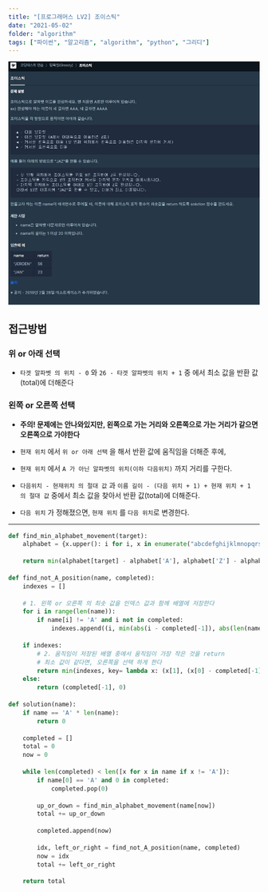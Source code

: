 ```yaml
---
title: "[프로그래머스 LV2] 조이스틱"
date: "2021-05-02"
folder: "algorithm"
tags: ["파이썬", "알고리즘", "algorithm", "python", "그리디"]
---
```


[![문제 설명](./images/joystick.jpg)](https://programmers.co.kr/learn/courses/30/lessons/42860)


## 접근방법

### 위 or 아래 선택
- `타겟 알파벳 의 위치 - 0` 와 `26 - 타겟 알파벳의 위치 + 1` 중 에서 최소 값을 반환 값(total)에 더해준다

### 왼쪽 or 오른쪽 선택 
- **주의! 문제에는 안나와있지만, 왼쪽으로 가는 거리와 오른쪽으로 가는 거리가 같으면 오른쪽으로 가야한다**
- `현재 위치` 에서 `위 or 아래 선택` 을 해서 반환 값에 움직임을 더해준 후에,

- `현재 위치` 에서 `A 가 아닌 알파벳의 위치(이하 다음위치)` 까지 거리를 구한다.

- `다음위치 - 현재위치 의 절대 값` 과 `이름 길이 - (다음 위치 + 1) + 현재 위치 + 1 의 절대 값` 중에서 최소 값을 찾아서 반환 값(total)에 더해준다.

- `다음 위치` 가 정해졌으면, `현재 위치` 를 `다음 위치`로 변경한다.

-----
```py
def find_min_alphabet_movement(target):
    alphabet = {x.upper(): i for i, x in enumerate("abcdefghijklmnopqrstuvwxyz")}

    return min(alphabet[target] - alphabet['A'], alphabet['Z'] - alphabet[target] + 1)

def find_not_A_position(name, completed):
    indexes = []

    # 1. 왼쪽 or 오른쪽 의 최솟 값을 인덱스 값과 함께 배열에 저장한다
    for i in range(len(name)):
        if name[i] != 'A' and i not in completed:
            indexes.append((i, min(abs(i - completed[-1]), abs(len(name) - (i + 1) + completed[-1] + 1))))

    if indexes:
        # 2. 움직임이 저장된 배열 중에서 움직임이 가장 작은 것을 return 
        # 최소 값이 같다면, 오른쪽을 선택 하게 한다
        return min(indexes, key= lambda x: (x[1], (x[0] - completed[-1])))
    else:
        return (completed[-1], 0)

def solution(name):
    if name == 'A' * len(name):
        return 0
        
    completed = []
    total = 0
    now = 0

    while len(completed) < len([x for x in name if x != 'A']):
        if name[0] == 'A' and 0 in completed:
            completed.pop(0)

        up_or_down = find_min_alphabet_movement(name[now])
        total += up_or_down

        completed.append(now)

        idx, left_or_right = find_not_A_position(name, completed)
        now = idx
        total += left_or_right

    return total
```